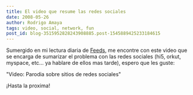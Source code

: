 ```yaml
---
title: El video que resume las redes sociales
date: 2008-05-26
author: Rodrigo Amaya
tags: video, social, network, fun
post_id: blog-3515952828243908885.post-1545889425233184615
---
```


Sumergido en mi lectura diaria de [Feeds](https://srbyte.blogspot.com/2008/03/que-es-el-rss-feed-rssatomxmlsyndicatio.html), me encontre con este video que se encarga de sumarizar el problema con las redes sociales (hi5, orkut, myspace, etc... ya hablare de ellos mas tarde), espero que les guste:

"Video: Parodia sobre sitios de redes
sociales"

¡Hasta la proxima!
